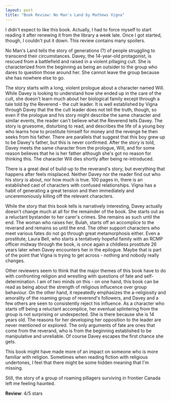 ```yaml
---
layout: post
title: "Book Review: No Man's Land by Mathews Vigna"
---
```


I didn't expect to like this book. Actually, I had to force myself to start reading it after renewing it from the library a week late. Once I got started, though, I couldn't put it down. This review contains many spoilers. 

No Man's Land tells the story of generations (?) of people struggling to transcend their circumstances. Davey, the 14-year-old protagonist, is rescued from a battlefield and raised in a violent pillaging cult. She is characterized from the beginning as being an outsider to the group who dares to question those around her. She cannot leave the group because she has nowhere else to go.

The story starts with a long, violent prologue about a character named Will. While Davey is looking to understand how she ended up in the care of the cult, she doesn't learn much about her biological family except through a tale told by the Reverend - the cult leader. It is well established by Vigna through Davey that the the cult leader does not tell the truth, though, so even if the prologue and his story might describe the same character and similar events, the reader can't believe what the Reverend tells Davey. The story is gruesome, disturbing to read, and describes the life of a young boy who learns how to prostitute himself for money and the revenge he then seeks from his father. There are parallels that suggest that this boy grew up to be Davey's father, but this is never confirmed. After the story is told, Davey meets the same character from the prologue, Will, and for some reason believes that he is her father although she's got no reason for thinking this. The character Will dies shortly after being re-introduced.

There is a great deal of build-up to the reverand's story, but everything that happens after feels misplaced. Neither Davey nor the reader find out who his story is about, nor how much is true. 100 pages in, there is an established cast of characters with confused relationships. Vigna has a habit of generating a great tension and then immediately and unceremoniously killing off the relevant characters.

While the story that this book tells is narratively interesting, Davey actually doesn't change much at all for the remainder of the book. She starts out as a reluctant bystander to her carer's crimes. She remains as such until the end. The woman who raises her, Bulah, starts off an accomplice to the reverand and remains so until the end. The other support characters who meet various fates do not go through great metamorphosis either. Even a prostitute, Laura Bell, who starts a tentatively hopeful family with an RCMP officer midway through the book, is once again a childless prostitute 26 years later when Davey encounters her in the epilogue. Maybe that is part of the point that Vigna is trying to get across - nothing and nobody really changes.

Other reviewers seem to think that the major themes of this book have to do with confronting religion and wrestling with questions of fate and self-determination. I am of two minds on this - on one hand, this book can be read as being about the strength of religious influcence over group behaviour. On the other hand, it repeatedly emphasizes the a-religiosity and amorality of the roaming group of reverend's followers, and Davey and a few others are seen to consistently reject his influence. As a character who starts off being a reluctant accomplice, her eventual splintering from the group is not surprising or undexpected. She is there because she is 14 years old. The reasons for her developing her opposition to the leader are never mentioned or explored. The only arguments of fate are ones that come from the reverand, who is from the beginning established to be manipulative and unreliable. Of course Davey escapes the first chance she gets.
 
This book might have made more of an impact on someone who is more familiar with religion. Sometimes when reading fiction with religious undertones, I feel that there might be some hidden meaning that I'm missing.  

Still, the story of a group of roaming pillagers surviving in frontier Canada left me feeling haunted.

**Review**: 4/5 stars





